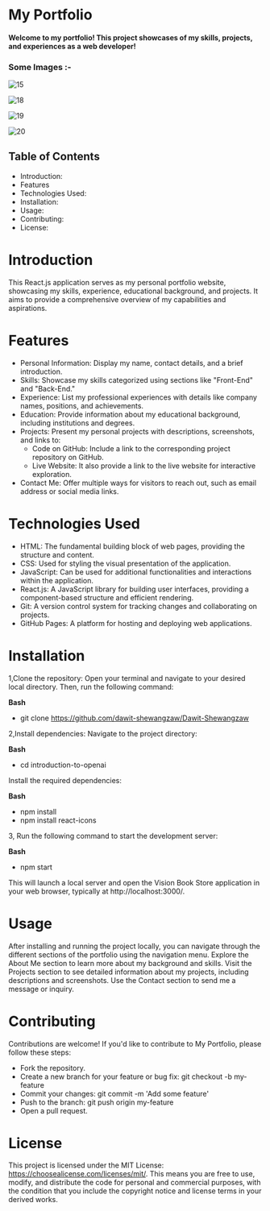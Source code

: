 # My Portfolio

#### Welcome to my portfolio! This project showcases of my skills, projects, and experiences as a web developer!


### Some Images :-

![15](https://github.com/dawit-shewangzaw/Dawit-Shewangzaw/assets/121303027/0c10a484-a9e0-4b46-a000-bb43dfc455d3)

![18](https://github.com/dawit-shewangzaw/Dawit-Shewangzaw/assets/121303027/309f876f-55fe-4300-acf3-3f12f53d9eec)

![19](https://github.com/dawit-shewangzaw/Dawit-Shewangzaw/assets/121303027/aab91d85-3197-40c1-a657-e26f66152212)

![20](https://github.com/dawit-shewangzaw/Dawit-Shewangzaw/assets/121303027/ee0915e4-685f-4a93-933f-0c60bdcb776f)


## Table of Contents

* Introduction:
* Features
* Technologies Used:
* Installation:
* Usage:
* Contributing:
* License:


# Introduction

This React.js application serves as my personal portfolio website, showcasing my skills, experience, educational background, and projects. It aims to provide a comprehensive overview of my capabilities and aspirations.

# Features

* Personal Information: Display my name, contact details, and a brief introduction.
* Skills: Showcase my skills categorized using sections like "Front-End" and "Back-End."
* Experience: List my professional experiences with details like company names, positions, and achievements.
* Education: Provide information about my educational background, including institutions and degrees.
* Projects: Present my personal projects with descriptions, screenshots, and links to:
    * Code on GitHub: Include a link to the corresponding project repository on GitHub.
    * Live Website: It also provide a link to the live website for interactive exploration.
* Contact Me: Offer multiple ways for visitors to reach out, such as email address or social media links.

# Technologies Used

* HTML: The fundamental building block of web pages, providing the structure and content.
* CSS: Used for styling the visual presentation of the application.
* JavaScript: Can be used for additional functionalities and interactions within the application.
* React.js: A JavaScript library for building user interfaces, providing a component-based structure and efficient rendering.
* Git: A version control system for tracking changes and collaborating on projects.
* GitHub Pages: A platform for hosting and deploying web applications.

# Installation

1,Clone the repository: Open your terminal and navigate to your desired local directory. Then, run the following command:

**Bash**
* git clone https://github.com/dawit-shewangzaw/Dawit-Shewangzaw

2,Install dependencies: Navigate to the project directory:

**Bash**
* cd introduction-to-openai

Install the required dependencies:

**Bash**

* npm install
* npm install react-icons

3, Run the following command to start the development server:

**Bash**
* npm start

This will launch a local server and open the Vision Book Store application in your web browser, typically at http://localhost:3000/.

# Usage

After installing and running the project locally, you can navigate through the different sections of the portfolio using the navigation menu. Explore the About Me section to learn more about my background and skills. Visit the Projects section to see detailed information about my projects, including descriptions and screenshots. Use the Contact section to send me a message or inquiry.

# Contributing

Contributions are welcome! If you'd like to contribute to My Portfolio, please follow these steps:

* Fork the repository.
* Create a new branch for your feature or bug fix: git checkout -b my-feature
* Commit your changes: git commit -m 'Add some feature'
* Push to the branch: git push origin my-feature
* Open a pull request.

# License

This project is licensed under the MIT License: https://choosealicense.com/licenses/mit/. This means you are free to use, modify, and distribute the code for personal and commercial purposes, with the condition that you include the copyright notice and license terms in your derived works.
